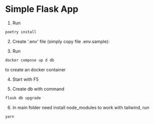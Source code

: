 # Simple Flask App

1. Run

```bash
poetry install
```

2. Create '.env' file (simply copy file .env.sample):


3. Run

```bash
docker compose up d db
```

to create an docker container

4. Start with F5

5. Create db with command

```bash
flask db upgrade
```

6. In main folder need install node_modules to work with tailwind, run

```bash
yarn
```
